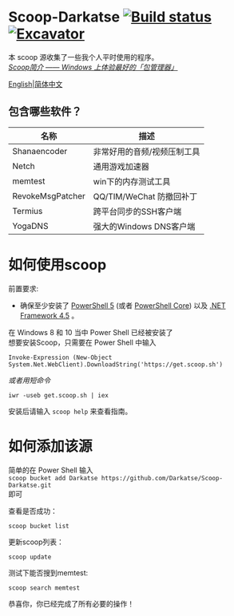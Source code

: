 # Scoop-Darkatse [![Build status](https://img.shields.io/appveyor/ci/Darkatse/Scoop-Darkatse/master.svg?style=popout&logo=appveyor&label=AppVeyor)](https://ci.appveyor.com/project/Darkatse/Scoop-Darkatse/branch/master)[![Excavator](https://github.com/Darkatse/Scoop-Darkatse/workflows/Excavator/badge.svg)](https://github.com/Darkatse/Scoop-Darkatse/actions)

本 scoop 源收集了一些我个人平时使用的程序。  
[*Scoop简介 —— Windows 上体验最好的「包管理器」*](https://sspai.com/post/52496)

[English](https://github.com/Darkatse/Scoop-Darkatse/blob/master/README.md)|[简体中文](https://github.com/Darkatse/Scoop-Darkatse/blob/master/README_CN.md)  

包含哪些软件？
------------

| 名称 | 描述 |
|----------|-------------|
| Shanaencoder | 非常好用的音频/视频压制工具 |
| Netch | 通用游戏加速器 |
| memtest | win下的内存测试工具 |
| RevokeMsgPatcher | QQ/TIM/WeChat 防撤回补丁 |
| Termius | 跨平台同步的SSH客户端 |
| YogaDNS | 强大的Windows DNS客户端 |



如何使用scoop
=====

前置要求:

* 确保至少安装了 [PowerShell 5](https://aka.ms/wmf5download) (或者 [PowerShell Core](https://docs.microsoft.com/en-us/powershell/scripting/install/installing-powershell-core-on-windows?view=powershell-6)) 以及 [.NET Framework 4.5](https://www.microsoft.com/net/download) 。


在 Windows 8 和 10 当中 Power Shell 已经被安装了  
想要安装Scoop，只需要在 Power Shell 中输入  

    Invoke-Expression (New-Object System.Net.WebClient).DownloadString('https://get.scoop.sh')  

*或者用短命令*  

    iwr -useb get.scoop.sh | iex

安装后请输入 `scoop help` 来查看指南。


如何添加该源
=====

简单的在 Power Shell 输入  
    `scoop bucket add Darkatse https://github.com/Darkatse/Scoop-Darkatse.git`  
即可
    
查看是否成功：

    scoop bucket list

更新scoop列表：

    scoop update
    
测试下能否搜到memtest:
    
    scoop search memtest

恭喜你，你已经完成了所有必要的操作！
